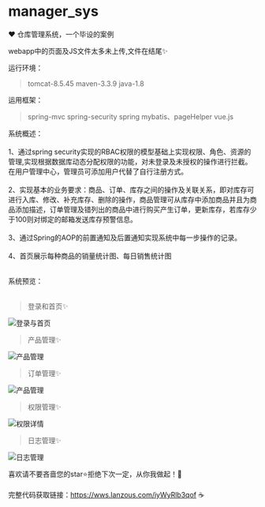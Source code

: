 # manager_sys
:heart: 仓库管理系统，一个毕设的案例

webapp中的页面及JS文件太多未上传,文件在结尾:sparkles:

运行环境：
>tomcat-8.5.45
>maven-3.3.9
>java-1.8

运用框架：
>spring-mvc
>spring-security
>spring
>mybatis、pageHelper
>vue.js

系统概述：<br><br>
1、通过spring security实现的RBAC权限的模型基础上实现权限、角色、资源的管理,实现根据数据库动态分配权限的功能，对未登录及未授权的操作进行拦截。在用户管理中心，管理员可添加用户代替了自行注册方式。<br><br>
2、实现基本的业务要求：商品、订单、库存之间的操作及关联关系，即对库存可进行入库、修改、补充库存、删除的操作，商品管理可从库存中添加商品并且为商品添加描述，订单管理及错列出的商品中进行购买产生订单，更新库存，若库存少于100则对绑定的邮箱发送库存预警信息。<br><br>
3、通过Spring的AOP的前置通知及后置通知实现系统中每一步操作的记录。<br><br>
4、首页展示每种商品的销量统计图、每日销售统计图<br><br>

系统预览：<br><br>
>登录和首页:sparkles:<br>

![登录与首页](https://img-blog.csdnimg.cn/20210321112927690.gif)

>产品管理:sparkles:<br>

![产品管理](https://img-blog.csdnimg.cn/20210321113032354.gif)

>订单管理:sparkles:<br>

![产品管理](https://img-blog.csdnimg.cn/20210321113154565.gif)

>权限管理:sparkles:<br>

![权限详情](https://img-blog.csdnimg.cn/20210204170305447.png)

>日志管理:sparkles:<br>

![日志管理](https://img-blog.csdnimg.cn/202102041704436.png)

喜欢请不要吝啬您的star:star:拒绝下次一定，从你我做起！:cherry_blossom:<br><br>
完整代码获取链接：https://wws.lanzous.com/iyWyRlb3qof :coffee: 
